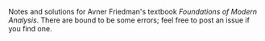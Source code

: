 Notes and solutions for Avner Friedman's textbook *Foundations of Modern Analysis*. There are bound to be some errors; feel free to post an issue if you find one.
